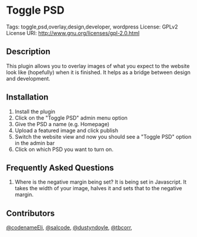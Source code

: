 Toggle PSD
==================================
Tags: toggle,psd,overlay,design,developer, wordpress
License: GPLv2
License URI: http://www.gnu.org/licenses/gpl-2.0.html

Description
----------------------------------
This plugin allows you to overlay images of what you expect to the website look like (hopefully) when it is finished. It helps as a bridge between design and development.

Installation
----------------------------------
1. Install the plugin
2. Click on the "Toggle PSD" admin menu option
3. Give the PSD a name (e.g. Homepage)
4. Upload a featured image and click publish
5. Switch the website view and now you should see a "Toggle PSD" option in the admin bar
6. Click on which PSD you want to turn on.

Frequently Asked Questions
----------------------------------
1. Where is the negative margin being set?
It is being set in Javascript. It takes the width of your image, halves it and sets that to the negative margin.

Contributors
----------------------------------
[@codenameEli](https://github.com/codenameEli),
[@salcode](https://github.com/salcode),
[@dustyndoyle](https://github.com/dustyndoyle),
[@tbcorr](https://github.com/tbcorr),
